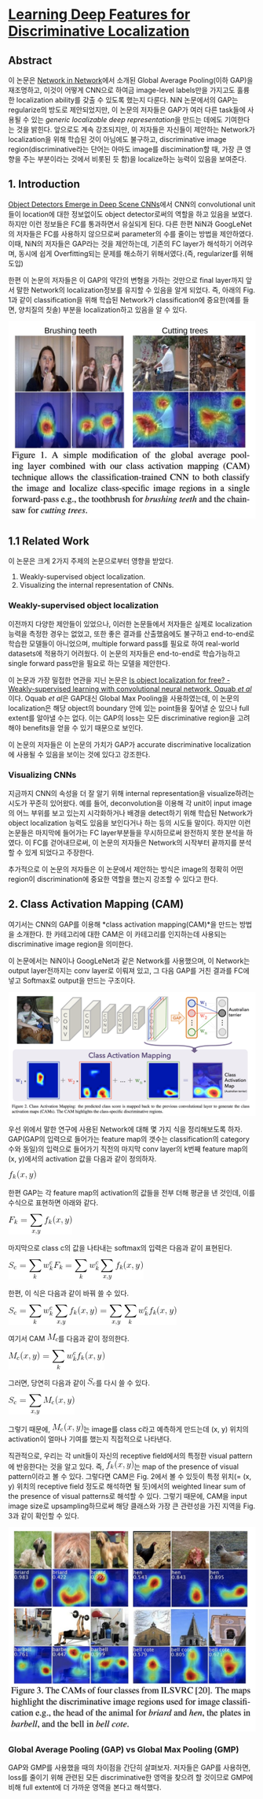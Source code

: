 # [Learning Deep Features for Discriminative Localization](https://arxiv.org/abs/1512.04150)

## Abstract
이 논문은 [Network in Network](https://arxiv.org/pdf/1312.4400.pdf)에서 소개된 Global Average Pooling(이하 GAP)을 재조명하고, 이것이 어떻게 CNN으로 하여금 image-level labels만을 가지고도 훌륭한 localization ability를 갖출 수 있도록 했는지 다룬다.
NiN 논문에서의 GAP는 regularize의 방도로 제안되었지만, 이 논문의 저자들은 GAP가 여러 다른 task들에 사용될 수 있는 *generic localizable deep representation*을 만드는 데에도 기여한다는 것을 밝힌다.
앞으로도 계속 강조되지만, 이 저자들은 자신들이 제안하는 Network가 localization을 위해 학습된 것이 아님에도 불구하고, discriminative image region(discriminative라는 단어는 아마도 image를 discimination할 때, 가장 큰 영향을 주는 부분이라는 것에서 비롯된 듯 함)을 localize하는 능력이 있음을 보여준다.

## 1. Introduction
[Object Detectors Emerge in Deep Scene CNNs](https://arxiv.org/abs/1412.6856)에서 CNN의 convolutional unit들이 location에 대한 정보없이도 object detector로써의 역할을 하고 있음을 보였다. 하지만 이런 정보들은 FC를 통과하면서 유실되게 된다.
다른 한편 NiN과 GoogLeNet의 저자들은 FC를 사용하지 않으므로써 parameter의 수를 줄이는 방법을 제안하였다.
이때, NiN의 저자들은 GAP라는 것을 제안하는데, 기존의 FC layer가 해석하기 어려우며, 동시에 쉽게 Overfitting되는 문제를 해소하기 위해서였다.(즉, regularizer를 위해 도입)

한편 이 논문의 저자들은 이 GAP의 약간의 변형을 가하는 것만으로 final layer까지 앞서 말한 Network의 localization정보를 유지할 수 있음을 알게 되었다. 즉, 아래의 Fig. 1과 같이 classification을 위해 학습된 Network가 classification에 중요한(예를 들면, 양치질의 칫솔) 부분을 localization하고 있음을 알 수 있다.

![intro](../assets/CAM/intro.png)

## 1.1 Related Work
이 논문은 크게 2가지 주제의 논문으로부터 영향을 받았다.

1. Weakly-supervised object localization.
2. Visualizing the internal representation of CNNs.

### Weakly-supervised object localization
이전까지 다양한 제안들이 있었으나, 이러한 논문들에서 저자들은 실제로 localization 능력을 측정한 경우는 없었고, 또한 좋은 결과를 산출했음에도 불구하고 end-to-end로 학습한 모델들이 아니었으며, multiple forward pass를 필요로 하여 real-world datasets에 적용하기 어려웠다.
이 논문의 저자들은 end-to-end로 학습가능하고 single forward pass만을 필요로 하는 모델을 제안한다.

이 논문과 가장 밀접한 연관을 지닌 논문은 [Is object localization for free? - Weakly-supervised learning with convolutional neural network, Oquab *et al*](https://ieeexplore.ieee.org/document/7298668/)이다.
Oquab *et al*은 GAP대신 Global Max Pooling을 사용하였는데, 이 논문의 localization은 해당 object의 boundary 안에 있는 point들을 짚어낼 순 있으나 full extent를 알아낼 수는 없다.
이는 GAP의 loss는 모든 discriminative region을 고려해야 benefits을 얻을 수 있기 때문으로 보인다.

이 논문의 저자들은 이 논문의 가치가 GAP가 accurate discriminative localization에 사용될 수 있음을 보이는 것에 있다고 강조한다.

### Visualizing CNNs
지금까지 CNN의 속성을 더 잘 알기 위해 internal representation을 visualize하려는 시도가 꾸준히 있어왔다.
예를 들어, deconvolution을 이용해 각 unit이 input image의 어느 부위를 보고 있는지 시각화하거나 배경을 detect하기 위해 학습된 Network가 object localization 능력도 있음을 보인다거나 하는 등의 시도들 말이다.
하지만 이런 논문들은 마지막에 들어가는 FC layer부분들을 무시하므로써 완전하지 못한 분석을 하였다. 이 FC를 걷어내므로써, 이 논문의 저자들은 Network의 시작부터 끝까지를 분석할 수 있게 되었다고 주장한다.

추가적으로 이 논문의 저자들은 이 논문에서 제안하는 방식은 image의 정확히 어떤 region이 discrimination에 중요한 역할을 했는지 강조할 수 있다고 한다.

## 2. Class Activation Mapping (CAM)
여기서는 CNN의 GAP를 이용해 *class activation mapping(CAM)*을 만드는 방법을 소개한다.
한 카테고리에 대한 CAM은 이 카테고리를 인지하는데 사용되는 discriminative image region을 의미한다.

이 논문에서는 NiN이나 GoogLeNet과 같은 Network를 사용했으며, 이 Network는 output layer전까지는 conv layer로 이뤄져 있고, 그 다음 GAP를 거친 결과를 FC에 넣고 Softmax로 output을 만드는 구조이다.


![CAM](../assets/CAM/network_structure_and_cam.png)

우선 위에서 말한 연구에 사용된 Network에 대해 몇 가지 식을 정리해보도록 하자.
GAP(GAP의 입력으로 들어가는 feature map의 갯수는 classification의 category수와 동일)의 입력으로 들어가기 직전의 마지막 conv layer의 k번째 feature map의 (x, y)에서의 activation 값을 다음과 같이 정의하자.

![act](../assets/CAM/activation_eq.png)

한편 GAP는 각 feature map의 activation의 값들을 전부 더해 평균을 낸 것인데, 이를 수식으로 표현하면 아래와 같다.

![GAP](../assets/CAM/GAP.png)

마지막으로 class c의 값을 나타내는 softmax의 입력은 다음과 같이 표현된다.

![GAP](../assets/CAM/input_to_softmax.png)

한편, 이 식은 다음과 같이 바꿔 쓸 수 있다.

![GAP_](../assets/CAM/softmax_input.png)

여기서 CAM ![CAM_def](../assets/CAM/CAM_def.png)를 다음과 같이 정의한다.

![CAM](../assets/CAM/CAM_eq.png)

그러면, 당연히 다음과 같이 ![S_c_def](../assets/CAM/S_c_def.png)를 다시 쓸 수 있다.

![S_c](../assets/CAM/S_c.png)

그렇기 때문에, ![M_c_xy](../assets/CAM/M_c_xy.png)는 image를 class c라고 예측하게 만드는데 (x, y) 위치의 activation이 얼마나 기여를 했는지 직접적으로 나타낸다.

직관적으로, 우리는 각 unit들이 자신의 receptive field에서의 특정한 visual pattern에 반응한다는 것을 알고 있다. 즉, ![act](../assets/CAM/activation_eq.png)는 map of the presence of visual pattern이라고 볼 수 있다.
그렇다면 CAM은 Fig. 2에서 볼 수 있듯이 특정 위치(= (x, y) 위치의 receptive field 정도로 해석하면 될 듯)에서의  weighted linear sum of the presence of visual patterns로 해석할 수 있다.
그렇기 때문에, CAM을 input image size로 upsampling하므로써 해당 클래스와 가장 큰 관련성을 가진 지역을 Fig. 3과 같이 확인할 수 있다.

![CAM_vis](../assets/CAM/CAM_vis.png)

### Global Average Pooling (GAP) vs Global Max Pooling (GMP)
GAP와 GMP를 사용했을 때의 차이점을 간단히 살펴보자.
저자들은 GAP를 사용하면, loss를 줄이기 위해 관련된 모든 discriminative한 영역을 찾으려 할 것이므로 GMP에 비해 full extent에 더 가까운 영역을 본다고 해석했다.

